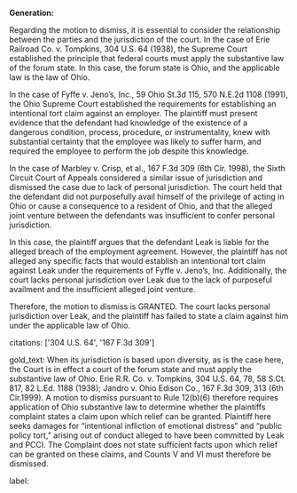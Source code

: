 **Generation:**


Regarding the motion to dismiss, it is essential to consider the relationship between the parties and the jurisdiction of the court. In the case of Erie Railroad Co. v. Tompkins, 304 U.S. 64 (1938), the Supreme Court established the principle that federal courts must apply the substantive law of the forum state. In this case, the forum state is Ohio, and the applicable law is the law of Ohio.

In the case of Fyffe v. Jeno’s, Inc., 59 Ohio St.3d 115, 570 N.E.2d 1108 (1991), the Ohio Supreme Court established the requirements for establishing an intentional tort claim against an employer. The plaintiff must present evidence that the defendant had knowledge of the existence of a dangerous condition, process, procedure, or instrumentality, knew with substantial certainty that the employee was likely to suffer harm, and required the employee to perform the job despite this knowledge.

In the case of Marbley v. Crisp, et al., 167 F.3d 309 (6th Cir. 1998), the Sixth Circuit Court of Appeals considered a similar issue of jurisdiction and dismissed the case due to lack of personal jurisdiction. The court held that the defendant did not purposefully avail himself of the privilege of acting in Ohio or cause a consequence to a resident of Ohio, and that the alleged joint venture between the defendants was insufficient to confer personal jurisdiction.

In this case, the plaintiff argues that the defendant Leak is liable for the alleged breach of the employment agreement. However, the plaintiff has not alleged any specific facts that would establish an intentional tort claim against Leak under the requirements of Fyffe v. Jeno’s, Inc. Additionally, the court lacks personal jurisdiction over Leak due to the lack of purposeful availment and the insufficient alleged joint venture.

Therefore, the motion to dismiss is GRANTED. The court lacks personal jurisdiction over Leak, and the plaintiff has failed to state a claim against him under the applicable law of Ohio.

citations: ['304 U.S. 64', '167 F.3d 309']

gold_text: When its jurisdiction is based upon diversity, as is the case here, the Court is in effect a court of the forum state and must apply the substantive law of Ohio. Erie R.R. Co. v. Tompkins, 304 U.S. 64, 78, 58 S.Ct. 817, 82 L.Ed. 1188 (1938); Jandro v. Ohio Edison Co., 167 F.3d 309, 313 (6th Cir.1999). A motion to dismiss pursuant to Rule 12(b)(6) therefore requires application of Ohio substantive law to determine whether the plaintiffs complaint states a claim upon which relief can be granted. Plaintiff here seeks damages for “intentional infliction of emotional distress” and “public policy tort,” arising out of conduct alleged to have been committed by Leak and PCCI. The Complaint does not state sufficient facts upon which relief can be granted on these claims, and Counts V and VI must therefore be dismissed.

label: 